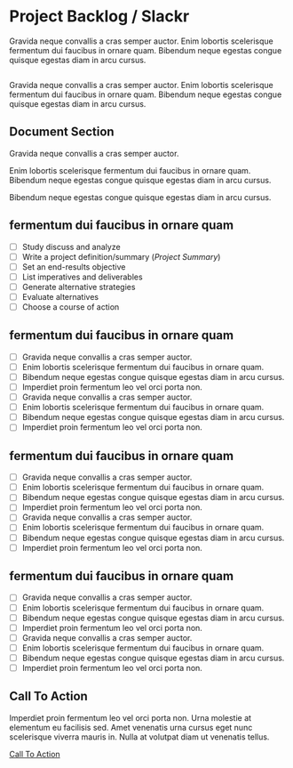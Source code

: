 # Project Backlog / Slackr

Gravida neque convallis a cras semper auctor. Enim lobortis scelerisque fermentum dui faucibus in ornare quam. Bibendum neque egestas congue quisque egestas diam in arcu cursus.

<img>

Gravida neque convallis a cras semper auctor. Enim lobortis scelerisque fermentum dui faucibus in ornare quam. Bibendum neque egestas congue quisque egestas diam in arcu cursus.

## Document Section

Gravida neque convallis a cras semper auctor.

Enim lobortis scelerisque fermentum dui faucibus in ornare quam. Bibendum neque egestas congue quisque egestas diam in arcu cursus.

Bibendum neque egestas congue quisque egestas diam in arcu cursus.

## fermentum dui faucibus in ornare quam

- [ ]  Study discuss and analyze
- [ ]  Write a project definition/summary (*Project Summary*)
- [ ]  Set an end-results objective
- [ ]  List imperatives and deliverables
- [ ]  Generate alternative strategies
- [ ]  Evaluate alternatives
- [ ]  Choose a course of action

## fermentum dui faucibus in ornare quam

- [ ] Gravida neque convallis a cras semper auctor.
- [ ] Enim lobortis scelerisque fermentum dui faucibus in ornare quam.
- [ ] Bibendum neque egestas congue quisque egestas diam in arcu cursus.
- [ ] Imperdiet proin fermentum leo vel orci porta non.
- [ ] Gravida neque convallis a cras semper auctor.
- [ ] Enim lobortis scelerisque fermentum dui faucibus in ornare quam.
- [ ] Bibendum neque egestas congue quisque egestas diam in arcu cursus.
- [ ] Imperdiet proin fermentum leo vel orci porta non.

## fermentum dui faucibus in ornare quam

- [ ] Gravida neque convallis a cras semper auctor.
- [ ] Enim lobortis scelerisque fermentum dui faucibus in ornare quam.
- [ ] Bibendum neque egestas congue quisque egestas diam in arcu cursus.
- [ ] Imperdiet proin fermentum leo vel orci porta non.
- [ ] Gravida neque convallis a cras semper auctor.
- [ ] Enim lobortis scelerisque fermentum dui faucibus in ornare quam.
- [ ] Bibendum neque egestas congue quisque egestas diam in arcu cursus.
- [ ] Imperdiet proin fermentum leo vel orci porta non.

## fermentum dui faucibus in ornare quam

- [ ] Gravida neque convallis a cras semper auctor.
- [ ] Enim lobortis scelerisque fermentum dui faucibus in ornare quam.
- [ ] Bibendum neque egestas congue quisque egestas diam in arcu cursus.
- [ ] Imperdiet proin fermentum leo vel orci porta non.
- [ ] Gravida neque convallis a cras semper auctor.
- [ ] Enim lobortis scelerisque fermentum dui faucibus in ornare quam.
- [ ] Bibendum neque egestas congue quisque egestas diam in arcu cursus.
- [ ] Imperdiet proin fermentum leo vel orci porta non.

## Call To Action

Imperdiet proin fermentum leo vel orci porta non. Urna molestie at elementum eu facilisis sed. Amet venenatis urna cursus eget nunc scelerisque viverra mauris in. Nulla at volutpat diam ut venenatis tellus.

[Call To Action](https://slickdeals.net)
